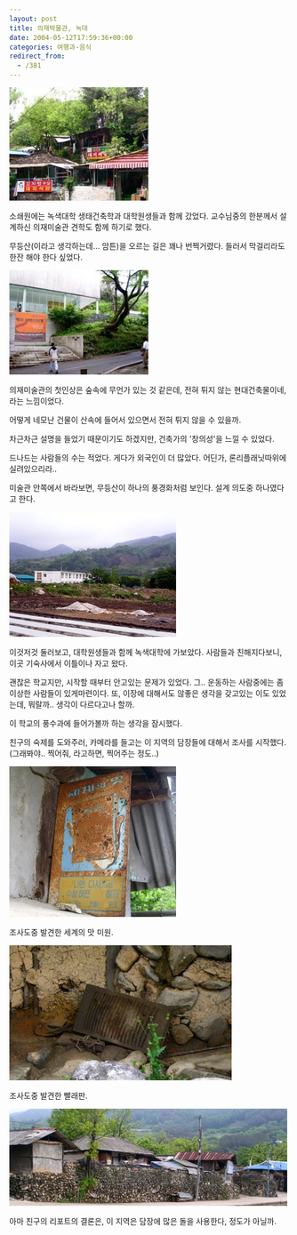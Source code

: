 ```yaml
---
layout: post
title: 의재박물관, 녹대
date: 2004-05-12T17:59:36+00:00
categories: 여행과-음식
redirect_from:
  - /381
---
```


![ ](/assets/media/photo_f300_4_PICT0150s.jpg)

소쇄원에는 녹색대학 생태건축학과 대학원생들과 함께 갔었다. 교수님중의 한분께서 설계하신 의재미술관 견학도 함께 하기로 했다.

무등산(이라고 생각하는데... 암튼)을 오르는 길은 꽤나 번쩍거렸다. 들러서 막걸리라도 한잔 해야 한다 싶었다.

![ ](/assets/media/photo_f300_4_PICT0153.jpg)

의재미술관의 첫인상은 숲속에 무언가 있는 것 같은데, 전혀 튀지 않는 현대건축물이네, 라는 느낌이었다.

어떻게 네모난 건물이 산속에 들어서 있으면서 전혀 튀지 않을 수 있을까.

차근차근 설명을 들었기 때문이기도 하겠지만, 건축가의 '창의성'을 느낄 수 있었다.

드나드는 사람들의 수는 적었다. 게다가 외국인이 더 많았다. 어딘가, 론리플래닛따위에 실려있으리라..

미술관 안쪽에서 바라보면, 무등산이 하나의 풍경화처럼 보인다. 설계 의도중 하나였다고 한다.

![ ](/assets/media/photo_f300_4_PICT0170.jpg)

이것저것 둘러보고, 대학원생들과 함께 녹색대학에 가보았다. 사람들과 친해지다보니, 이곳 기숙사에서 이틀이나 자고 왔다.

괜찮은 학교지만, 시작할 때부터 안고있는 문제가 있었다. 그.. 운동하는 사람중에는 좀 이상한 사람들이 있게마련이다. 또, 이장에 대해서도 않좋은 생각을 갖고있는 이도 있었는데, 뭐랄까.. 생각이 다르다고나 할까.

이 학교의 풍수과에 들어가볼까 하는 생각을 잠시했다.

친구의 숙제를 도와주러, 카메라를 들고는 이 지역의 담장들에 대해서 조사를 시작했다. (그래봐야.. 찍어줘, 라고하면, 찍어주는 정도..)

![ ](/assets/media/photo_f300_4_PICT0168.jpg)

조사도중 발견한 세계의 맛 미원.

![ ](/assets/media/photo_f300_4_PICT0171s.jpg)

조사도중 발견한 빨래판.

![ ](/assets/media/photo_f300_4_PICT0173s.jpg)

아마 친구의 리포트의 결론은, 이 지역은 담장에 많은 돌을 사용한다, 정도가 아닐까.
